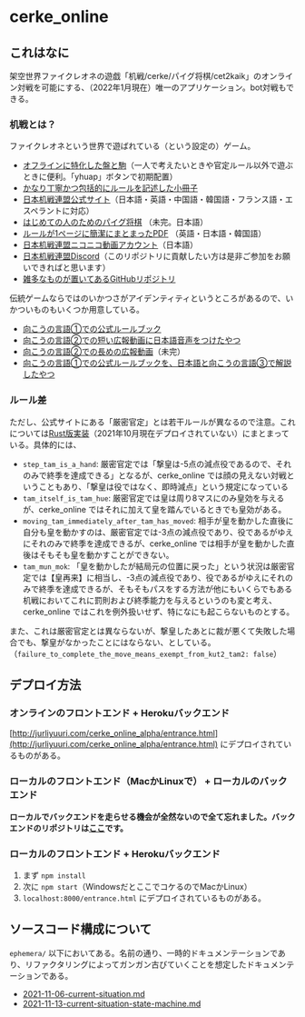 # cerke_online

## これはなに
架空世界ファイクレオネの遊戯「机戦/cerke/パイグ将棋/cet2kaik」のオンライン対戦を可能にする、（2022年1月現在）唯一のアプリケーション。bot対戦もできる。

### 机戦とは？
ファイクレオネという世界で遊ばれている（という設定の）ゲーム。
* [オフラインに特化した盤と駒](https://meloviliju.github.io/cerke/cerke_board)（一人で考えたいときや官定ルール以外で遊ぶときに便利。「yhuap」ボタンで初期配置）
* [かなり丁寧かつ包括的にルールを記述した小冊子](https://cet2kaik.booth.pm/items/3469598)
* [日本机戦連盟公式サイト](https://sites.google.com/view/cet2kaik/トップページ)（日本語・英語・中国語・韓国語・フランス語・エスペラントに対応）
* [はじめての人のためのパイグ将棋](https://docs.google.com/document/d/17_cfVKLX5tGPYYRp5DUjnc8LEBOCs3uwX7t9QhO0nCY/edit#) （未完。日本語）
* [ルールが1ページに簡潔にまとまったPDF](https://raw.githubusercontent.com/sozysozbot/cerke/master/y1_huap1_summary.pdf) （英語・日本語・韓国語）
* [日本机戦連盟ニコニコ動画アカウント](https://www.nicovideo.jp/user/117068632)（日本語）
* [日本机戦連盟Discord](https://discord.gg/DtVQa5jEck)（このリポジトリに貢献したい方は是非ご参加をお願いできればと思います）
* [雑多なものが置いてあるGitHubリポジトリ](https://github.com/sozysozbot/cerke)

伝統ゲームならではのいかつさがアイデンティティというところがあるので、いかついものもいくつか用意している。
* [向こうの言語①での公式ルールブック](https://raw.githubusercontent.com/sozysozbot/cerke/master/AIL%20PANIT%20LETI%20CETKAIK%20LETI%20KULANTE.pdf)
* [向こうの言語②での短い広報動画に日本語音声をつけたやつ](https://twitter.com/cet2kaik/status/1421949189605314565)
* [向こうの言語②での長めの広報動画](https://drive.google.com/file/d/1t3HK-FauVMpvhYO1-LPVJAvDj-1KDYLj/view?usp=sharing)（未完）
* [向こうの言語①での公式ルールブックを、日本語と向こうの言語③で解説したやつ](https://docs.google.com/document/d/1yJLvWS_bQC3_EDToE5jUp0oDmNB_U6FRadsm0d97Cis/edit)

### ルール差
ただし、公式サイトにある「厳密官定」とは若干ルールが異なるので注意。これについては[Rust版実装](https://docs.rs/cetkaik_full_state_transition/0.2.10/src/cetkaik_full_state_transition/lib.rs.html#701-730)（2021年10月現在デプロイされていない）にまとまっている。具体的には、

* `step_tam_is_a_hand`: 厳密官定では「撃皇は-5点の減点役であるので、それのみで終季を達成できる」となるが、cerke_online では顔の見えない対戦ということもあり、「撃皇は役ではなく、即時減点」という規定になっている
* `tam_itself_is_tam_hue`: 厳密官定では皇は周り8マスにのみ皇効を与えるが、cerke_online ではそれに加えて皇を踏んでいるときでも皇効がある。
* `moving_tam_immediately_after_tam_has_moved`: 相手が皇を動かした直後に自分も皇を動かすのは、厳密官定では-3点の減点役であり、役であるがゆえにそれのみで終季を達成できるが、cerke_online では相手が皇を動かした直後はそもそも皇を動かすことができない。
* `tam_mun_mok`: 「皇を動かしたが結局元の位置に戻った」という状況は厳密官定では【皇再来】に相当し、-3点の減点役であり、役であるがゆえにそれのみで終季を達成できるが、そもそもパスをする方法が他にもいくらでもある机戦においてこれに罰則および終季能力を与えるというのも変と考え、cerke_online ではこれを例外扱いせず、特になにも起こらないものとする。

また、これは厳密官定とは異ならないが、撃皇したあとに裁が悪くて失敗した場合でも、撃皇がなかったことにはならない、としている。（`failure_to_complete_the_move_means_exempt_from_kut2_tam2: false`）

## デプロイ方法

### オンラインのフロントエンド + Herokuバックエンド
[http://jurliyuuri.com/cerke_online_alpha/entrance.html](http://jurliyuuri.com/cerke_online_alpha/entrance.html) にデプロイされているものがある。

### ローカルのフロントエンド（MacかLinuxで） + ローカルのバックエンド
<!-- 1. まず `npm install` -->
<!-- 2. ローカルで[バックエンド](https://gitlab.com/jekto.vatimeliju/cerke_online_backend)を走らせる
<!-- 3. `export API_ORIGIN=LOCAL` する -->
<!-- 4. `npm start` する -->
<!-- 5. `localhost:8000/entrance.html` にデプロイされているものがある。 -->

**ローカルでバックエンドを走らせる機会が全然ないので全て忘れました。バックエンドのリポジトリは[ここ](https://gitlab.com/jekto.vatimeliju/cerke_online_backend)です。**

### ローカルのフロントエンド + Herokuバックエンド
1. まず `npm install`
2. 次に `npm start`（WindowsだとここでコケるのでMacかLinux）
3. `localhost:8000/entrance.html` にデプロイされているものがある。


## ソースコード構成について
`ephemera/` 以下においてある。名前の通り、一時的ドキュメンテーションであり、リファクタリングによってガンガン古びていくことを想定したドキュメンテーションである。
* [2021-11-06-current-situation.md](https://github.com/jurliyuuri/cerke_online_alpha/blob/master/ephemera/2021-11-06-current-situation.md)
* [2021-11-13-current-situation-state-machine.md](https://github.com/jurliyuuri/cerke_online_alpha/blob/master/ephemera/2021-11-13-current-situation-state-machine.md)
